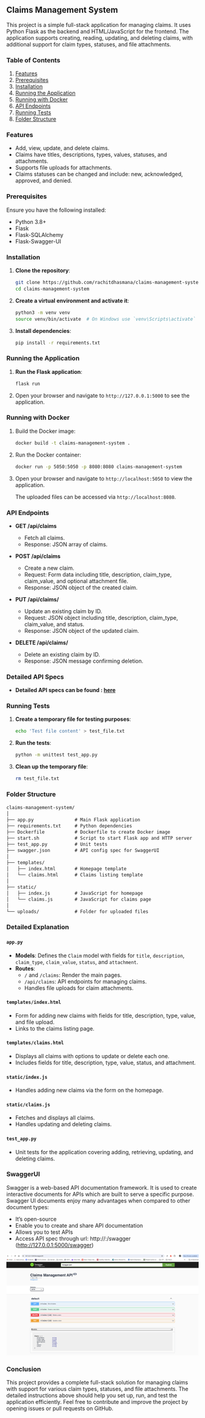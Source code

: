 ## Claims Management System

This project is a simple full-stack application for managing claims. It uses Python Flask as the backend and HTML/JavaScript for the frontend. The application supports creating, reading, updating, and deleting claims, with additional support for claim types, statuses, and file attachments.

### Table of Contents

1. [Features](#features)
2. [Prerequisites](#prerequisites)
3. [Installation](#installation)
4. [Running the Application](#running-the-application)
5. [Running with Docker](#running-with-docker)
6. [API Endpoints](#api-endpoints)
7. [Running Tests](#running-tests)
8. [Folder Structure](#folder-structure)

### Features

- Add, view, update, and delete claims.
- Claims have titles, descriptions, types, values, statuses, and attachments.
- Supports file uploads for attachments.
- Claims statuses can be changed and include: new, acknowledged, approved, and denied.

### Prerequisites

Ensure you have the following installed:

- Python 3.8+
- Flask
- Flask-SQLAlchemy
- Flask-Swagger-UI

### Installation

1. **Clone the repository**:
    ```sh
    git clone https://github.com/rachitdhasmana/claims-management-system.git
    cd claims-management-system
    ```

2. **Create a virtual environment and activate it**:
    ```sh
    python3 -m venv venv
    source venv/bin/activate  # On Windows use `venv\Scripts\activate`
    ```

3. **Install dependencies**:
    ```sh
    pip install -r requirements.txt
    ```

### Running the Application

1. **Run the Flask application**:
    ```sh
    flask run
    ```

2. Open your browser and navigate to `http://127.0.0.1:5000` to see the application.


### Running with Docker

1. Build the Docker image:
    ```sh
    docker build -t claims-management-system .
    ```

2. Run the Docker container:
    ```sh
    docker run -p 5050:5050 -p 8080:8080 claims-management-system
    ```

3. Open your browser and navigate to `http://localhost:5050` to view the application.

   The uploaded files can be accessed via `http://localhost:8080`.


### API Endpoints

- **GET /api/claims**
    - Fetch all claims.
    - Response: JSON array of claims.
  
- **POST /api/claims**
    - Create a new claim.
    - Request: Form data including title, description, claim_type, claim_value, and optional attachment file.
    - Response: JSON object of the created claim.

- **PUT /api/claims/<id>**
    - Update an existing claim by ID.
    - Request: JSON object including title, description, claim_type, claim_value, and status.
    - Response: JSON object of the updated claim.

- **DELETE /api/claims/<id>**
    - Delete an existing claim by ID.
    - Response: JSON message confirming deletion.

### Detailed API Specs
- **Detailed API specs can be found : [here](api_specs.md)**

### Running Tests

1. **Create a temporary file for testing purposes**:
    ```sh
    echo 'Test file content' > test_file.txt
    ```

2. **Run the tests**:
    ```sh
    python -m unittest test_app.py
    ```

3. **Clean up the temporary file**:
    ```sh
    rm test_file.txt
    ```

### Folder Structure

```
claims-management-system/
│
├── app.py               # Main Flask application
├── requirements.txt     # Python dependencies
├── Dockerfile           # Dockerfile to create Docker image
├── start.sh             # Script to start Flask app and HTTP server
├── test_app.py          # Unit tests
├── swagger.json         # API config spec for SwaggerUI
│
├── templates/
│   ├── index.html       # Homepage template
│   └── claims.html      # Claims listing template
│
├── static/
│   ├── index.js         # JavaScript for homepage
│   └── claims.js        # JavaScript for claims page
│
└── uploads/             # Folder for uploaded files
```

### Detailed Explanation

#### `app.py`

- **Models**: Defines the `Claim` model with fields for `title`, `description`, `claim_type`, `claim_value`, `status`, and `attachment`.
- **Routes**:
  - `/` and `/claims`: Render the main pages.
  - `/api/claims`: API endpoints for managing claims.
  - Handles file uploads for claim attachments.

#### `templates/index.html`

- Form for adding new claims with fields for title, description, type, value, and file upload.
- Links to the claims listing page.

#### `templates/claims.html`

- Displays all claims with options to update or delete each one.
- Includes fields for title, description, type, value, status, and attachment.

#### `static/index.js`

- Handles adding new claims via the form on the homepage.

#### `static/claims.js`

- Fetches and displays all claims.
- Handles updating and deleting claims.

#### `test_app.py`

- Unit tests for the application covering adding, retrieving, updating, and deleting claims.

### SwaggerUI

Swagger is a web-based API documentation framework. It is used to create interactive documents for APIs which are built to serve a specific purpose. Swagger UI documents enjoy many advantages when compared to other document types:

- It’s open-source
- Enable you to create and share API documentation
- Allows you to test APIs
- Access API spec through url: http://<base-url>:<port>/swagger (http://127.0.0.1:5000/swagger)

![img.png](swagger-img.png)


### Conclusion

This project provides a complete full-stack solution for managing claims with support for various claim types, statuses, and file attachments. The detailed instructions above should help you set up, run, and test the application efficiently. Feel free to contribute and improve the project by opening issues or pull requests on GitHub.